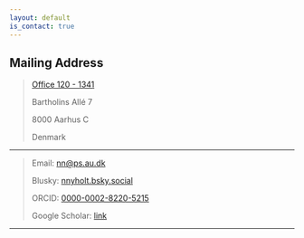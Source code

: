 ```yaml
---
layout: default
is_contact: true
---
```



## Mailing Address

> [Office 120 - 1341](https://www.au.dk/om/organisation/find-au/bygningskort?b=1341)
> 
> Bartholins Allé 7
>
> 8000 Aarhus C
>
> Denmark

---

> Email: [nn@ps.au.dk](mailto:nn@ps.au.dk)
>
> Blusky: [nnyholt.bsky.social](https://bsky.app/profile/nnyholt.bsky.social)
>
> ORCID: [0000-0002-8220-5215](https://orcid.org/0000-0002-8220-5215)
>
> Google Scholar: [link](https://scholar.google.dk/citations?user=l2z1iU4AAAAJ&hl=da)

---
